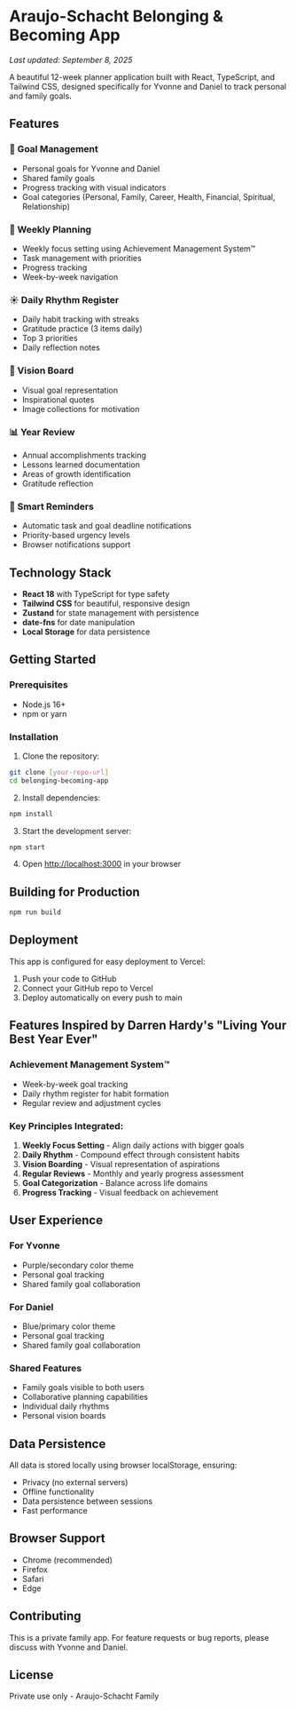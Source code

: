 # Araujo-Schacht Belonging & Becoming App

*Last updated: September 8, 2025*

A beautiful 12-week planner application built with React, TypeScript, and Tailwind CSS, designed specifically for Yvonne and Daniel to track personal and family goals.

## Features

### 🎯 Goal Management
- Personal goals for Yvonne and Daniel
- Shared family goals
- Progress tracking with visual indicators
- Goal categories (Personal, Family, Career, Health, Financial, Spiritual, Relationship)

### 📅 Weekly Planning
- Weekly focus setting using Achievement Management System™
- Task management with priorities
- Progress tracking
- Week-by-week navigation

### ☀️ Daily Rhythm Register
- Daily habit tracking with streaks
- Gratitude practice (3 items daily)
- Top 3 priorities
- Daily reflection notes

### 🌟 Vision Board
- Visual goal representation
- Inspirational quotes
- Image collections for motivation

### 📊 Year Review
- Annual accomplishments tracking
- Lessons learned documentation
- Areas of growth identification
- Gratitude reflection

### 🔔 Smart Reminders
- Automatic task and goal deadline notifications
- Priority-based urgency levels
- Browser notifications support

## Technology Stack

- **React 18** with TypeScript for type safety
- **Tailwind CSS** for beautiful, responsive design
- **Zustand** for state management with persistence
- **date-fns** for date manipulation
- **Local Storage** for data persistence

## Getting Started

### Prerequisites
- Node.js 16+
- npm or yarn

### Installation

1. Clone the repository:
```bash
git clone [your-repo-url]
cd belonging-becoming-app
```

2. Install dependencies:
```bash
npm install
```

3. Start the development server:
```bash
npm start
```

4. Open [http://localhost:3000](http://localhost:3000) in your browser

## Building for Production

```bash
npm run build
```

## Deployment

This app is configured for easy deployment to Vercel:

1. Push your code to GitHub
2. Connect your GitHub repo to Vercel
3. Deploy automatically on every push to main

## Features Inspired by Darren Hardy's "Living Your Best Year Ever"

### Achievement Management System™
- Week-by-week goal tracking
- Daily rhythm register for habit formation
- Regular review and adjustment cycles

### Key Principles Integrated:
1. **Weekly Focus Setting** - Align daily actions with bigger goals
2. **Daily Rhythm** - Compound effect through consistent habits
3. **Vision Boarding** - Visual representation of aspirations
4. **Regular Reviews** - Monthly and yearly progress assessment
5. **Goal Categorization** - Balance across life domains
6. **Progress Tracking** - Visual feedback on achievement

## User Experience

### For Yvonne
- Purple/secondary color theme
- Personal goal tracking
- Shared family goal collaboration

### For Daniel  
- Blue/primary color theme
- Personal goal tracking
- Shared family goal collaboration

### Shared Features
- Family goals visible to both users
- Collaborative planning capabilities
- Individual daily rhythms
- Personal vision boards

## Data Persistence

All data is stored locally using browser localStorage, ensuring:
- Privacy (no external servers)
- Offline functionality
- Data persistence between sessions
- Fast performance

## Browser Support

- Chrome (recommended)
- Firefox
- Safari
- Edge

## Contributing

This is a private family app. For feature requests or bug reports, please discuss with Yvonne and Daniel.

## License

Private use only - Araujo-Schacht Family
